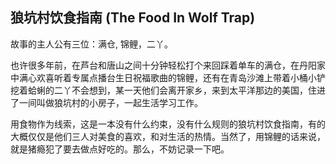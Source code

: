 ## 狼坑村饮食指南 (The Food In Wolf Trap)


故事的主人公有三位：满仓, 锦鲤，二丫。

也许很多年前，在芦台和唐山之间十分钟轻松打个来回踩着单车的满仓，在丹阳家中满心欢喜听着专属点播台生日祝福歌曲的锦鲤，还有在青岛沙滩上带着小桶小铲挖着蛤蜊的二丫不会想到，某一天他们会离开家乡，来到太平洋那边的美国，住进了一间叫做狼坑村的小房子，一起生活学习工作。

用食物作为线索，这是一本没有什么约束，没有什么规则的狼坑村饮食指南，有的大概仅仅是他们三人对美食的喜欢，和对生活的热情。当然了，用锦鲤的话来说，就是猪瘾犯了要去做点好吃的。那么，不妨记录一下吧。


